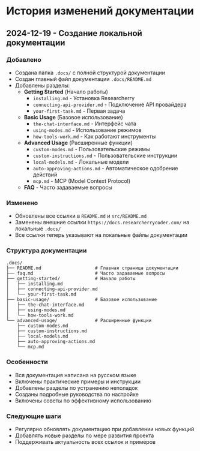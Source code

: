 # История изменений документации

## 2024-12-19 - Создание локальной документации

### Добавлено

- Создана папка `.docs/` с полной структурой документации
- Создан главный файл документации `.docs/README.md`
- Добавлены разделы:
    - **Getting Started** (Начало работы)
        - `installing.md` - Установка Researcherry
        - `connecting-api-provider.md` - Подключение API провайдера
        - `your-first-task.md` - Первая задача
    - **Basic Usage** (Базовое использование)
        - `the-chat-interface.md` - Интерфейс чата
        - `using-modes.md` - Использование режимов
        - `how-tools-work.md` - Как работают инструменты
    - **Advanced Usage** (Расширенные функции)
        - `custom-modes.md` - Пользовательские режимы
        - `custom-instructions.md` - Пользовательские инструкции
        - `local-models.md` - Локальные модели
        - `auto-approving-actions.md` - Автоматическое одобрение действий
        - `mcp.md` - MCP (Model Context Protocol)
    - **FAQ** - Часто задаваемые вопросы

### Изменено

- Обновлены все ссылки в `README.md` и `src/README.md`
- Заменены внешние ссылки `https://docs.researcherrycoder.com/` на локальные `.docs/`
- Все ссылки теперь указывают на локальные файлы документации

### Структура документации

```
.docs/
├── README.md                    # Главная страница документации
├── faq.md                       # Часто задаваемые вопросы
├── getting-started/             # Начало работы
│   ├── installing.md
│   ├── connecting-api-provider.md
│   └── your-first-task.md
├── basic-usage/                 # Базовое использование
│   ├── the-chat-interface.md
│   ├── using-modes.md
│   └── how-tools-work.md
└── advanced-usage/              # Расширенные функции
    ├── custom-modes.md
    ├── custom-instructions.md
    ├── local-models.md
    ├── auto-approving-actions.md
    └── mcp.md
```

### Особенности

- Вся документация написана на русском языке
- Включены практические примеры и инструкции
- Добавлены разделы по устранению неполадок
- Созданы подробные руководства по настройке
- Включены советы по эффективному использованию

### Следующие шаги

- Регулярно обновлять документацию при добавлении новых функций
- Добавлять новые разделы по мере развития проекта
- Поддерживать актуальность всех ссылок и примеров
